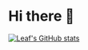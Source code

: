 # Hi there 👋

[![Leaf's GitHub stats](https://github-readme-stats.vercel.app/api?username=leaf-hsiao&show_icons=true&theme=cobalt)](https://github.com/leaf-hsiao)
